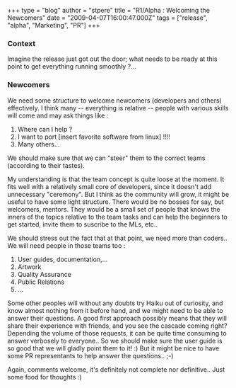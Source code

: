 +++
type = "blog"
author = "stpere"
title = "R1/Alpha : Welcoming the Newcomers"
date = "2009-04-07T16:00:47.000Z"
tags = ["release", "alpha", "Marketing", "PR"]
+++

<h3>Context</h3>
Imagine the release just got out the door; what needs to be ready at this point to get everything running smoothly ?...

<h3>Newcomers</h3>
We need some structure to welcome newcomers (developers and others) effectively.  I think many -- everything is relative -- people with various skills will come and may ask things like :

<ol>
 <li>Where can I help ?</li>
 <li>I want to port [insert favorite software from linux] !!!!</li>
 <li>Many others...</li>
</ol>

We should make sure that we can "steer" them to the correct teams (according to their tastes).

My understanding is that the team concept is quite loose at the moment.  It fits well with a relatively small core of developers, since it doesn't add unnecessary "ceremony".  But I think as the community will grow, it might be useful to have some light structure.  There would be no bosses for say, but welcomers, mentors. They would be a small set of people that knows the inners of the topics relative to the team tasks and can help the beginners to get started, invite them to suscribe to the MLs, etc..

We should stress out the fact that at that point, we need more than coders.. We will need people in those teams too :

<ol>
<li>User guides, documentation,...</li>
<li>Artwork</li>
<li>Quality Assurance</li>
<li>Public Relations</li>
<li>...</li>
</ol>

Some other peoples will without any doubts try Haiku out of curiosity, and know almost nothing from it before hand, and we might need to be able to answer their questions.  A good first approach possibly means that they will share their experience with friends, and you see the cascade coming right?  Depending the volume of those requests, it can be quite time consuming to answer verbosely to everyone..  So we should make sure the user guide is so good that we will gladly point them to it! :) But it might be nice to have some PR representants to help answer the questions.. <hint> ;-)

Again, comments welcome, it's definitely not complete nor definitive..  Just some food for thoughts :)

